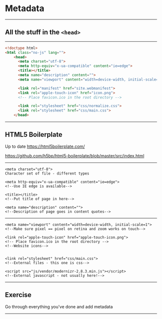 # Metadata

---

## All the stuff in the `<head>`

---
```html
<!doctype html>
<html class="no-js" lang="">
	<head>
	  <meta charset="utf-8">
	  <meta http-equiv="x-ua-compatible" content="ie=edge">
	  <title></title>
	  <meta name="description" content="">
	  <meta name="viewport" content="width=device-width, initial-scale=1, shrink-to-fit=no">

	  <link rel="manifest" href="site.webmanifest">
	  <link rel="apple-touch-icon" href="icon.png">
	  <!-- Place favicon.ico in the root directory -->

	  <link rel="stylesheet" href="css/normalize.css">
	  <link rel="stylesheet" href="css/main.css">
	</head>
```
---

## HTML5 Boilerplate

Up to date
https://html5boilerplate.com/

https://github.com/h5bp/html5-boilerplate/blob/master/src/index.html

---

```
<meta charset="utf-8">
Character set of file - different types

<meta http-equiv="x-ua-compatible" content="ie=edge">
<!--Use IE edge is available-->

<title></title>
<!--Put title of page in here-->

<meta name="description" content="">
<!--Description of page goes in content quotes-->
```

---

```
<meta name="viewport" content="width=device-width, initial-scale=1">
<!--Make sure pixel == pixel on retina and zoom works on touch-->

<link rel="apple-touch-icon" href="apple-touch-icon.png">
<!-- Place favicon.ico in the root directory -->
<!--Website icons-->


<link rel="stylesheet" href="css/main.css">
<!--External files - this one is css-->

<script src="js/vendor/modernizr-2.8.3.min.js"></script>
<!--External javascript - not usually here!-->
```

---

## Exercise

Go through everything you've done and add metadata

---



